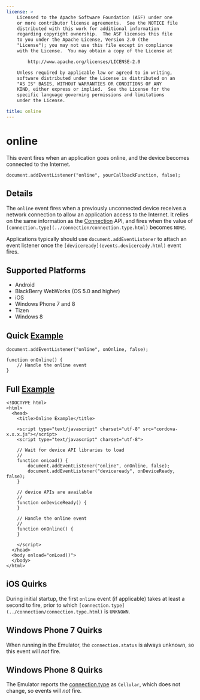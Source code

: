 ```yaml
---
license: >
    Licensed to the Apache Software Foundation (ASF) under one
    or more contributor license agreements.  See the NOTICE file
    distributed with this work for additional information
    regarding copyright ownership.  The ASF licenses this file
    to you under the Apache License, Version 2.0 (the
    "License"); you may not use this file except in compliance
    with the License.  You may obtain a copy of the License at

        http://www.apache.org/licenses/LICENSE-2.0

    Unless required by applicable law or agreed to in writing,
    software distributed under the License is distributed on an
    "AS IS" BASIS, WITHOUT WARRANTIES OR CONDITIONS OF ANY
    KIND, either express or implied.  See the License for the
    specific language governing permissions and limitations
    under the License.

title: online
---
```


online
===========

This event fires when an application goes online, and the device
becomes connected to the Internet.

    document.addEventListener("online", yourCallbackFunction, false);

Details
-------

The `online` event fires when a previously unconnected device receives
a network connection to allow an application access to the Internet.
It relies on the same information as the [Connection](../connection/connection.html) API, and fires
when the value of `[connection.type](../connection/connection.type.html)` becomes `NONE`.

Applications typically should use `document.addEventListener` to
attach an event listener once the `[deviceready](events.deviceready.html)` event fires.

Supported Platforms
-------------------

- Android
- BlackBerry WebWorks (OS 5.0 and higher)
- iOS
- Windows Phone 7 and 8
- Tizen
- Windows 8

Quick [Example](../storage/storage.opendatabase.html)
-------------

    document.addEventListener("online", onOnline, false);

    function onOnline() {
        // Handle the online event
    }

Full [Example](../storage/storage.opendatabase.html)
------------

    <!DOCTYPE html>
    <html>
      <head>
        <title>Online Example</title>

        <script type="text/javascript" charset="utf-8" src="cordova-x.x.x.js"></script>
        <script type="text/javascript" charset="utf-8">

        // Wait for device API libraries to load
        //
        function onLoad() {
            document.addEventListener("online", onOnline, false);
            document.addEventListener("deviceready", onDeviceReady, false);
        }

        // device APIs are available
        //
        function onDeviceReady() {
        }

        // Handle the online event
        //
        function onOnline() {
        }

        </script>
      </head>
      <body onload="onLoad()">
      </body>
    </html>

iOS Quirks
--------------------------

During initial startup, the first `online` event (if applicable) takes
at least a second to fire, prior to which `[connection.type](../connection/connection.type.html)` is
`UNKNOWN`.

Windows Phone 7 Quirks
--------------------------
When running in the Emulator, the `connection.status` is always unknown, so this event will _not_ fire.

Windows Phone 8 Quirks
--------------------------
The Emulator reports the [connection.type](../connection/connection.type.html) as `Cellular`, which does not change, so events will _not_ fire.

